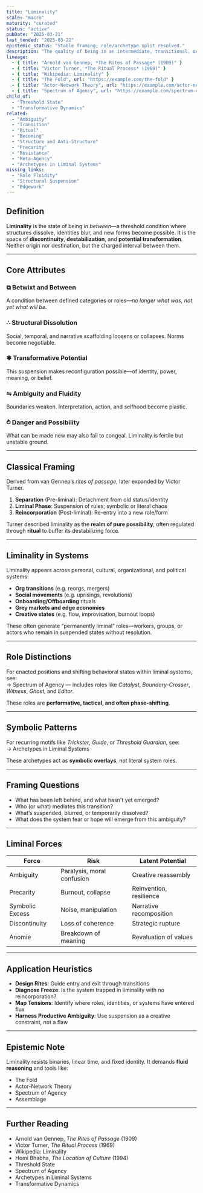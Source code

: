 ```yaml
---
title: "Liminality"
scale: "macro"
maturity: "curated"
status: "active"
pubDate: "2025-03-21"
last_tended: "2025-03-22"
epistemic_status: "Stable framing; role/archetype split resolved."
description: "The quality of being in an intermediate, transitional, or in-between state, often associated with rites of passage, transformation, and threshold experiences."
lineage:
  - { title: "Arnold van Gennep, *The Rites of Passage* (1909)" }
  - { title: "Victor Turner, *The Ritual Process* (1969)" }
  - { title: "Wikipedia: Liminality" }
  - { title: "The Fold", url: "https://example.com/the-fold" }
  - { title: "Actor-Network Theory", url: "https://example.com/actor-network-theory" }
  - { title: "Spectrum of Agency", url: "https://example.com/spectrum-of-agency" }
child_of:
  - "Threshold State"
  - "Transformative Dynamics"
related:
  - "Ambiguity"
  - "Transition"
  - "Ritual"
  - "Becoming"
  - "Structure and Anti-Structure"
  - "Precarity"
  - "Resistance"
  - "Meta-Agency"
  - "Archetypes in Liminal Systems"
missing_links:
  - "Role Fluidity"
  - "Structural Suspension"
  - "Edgework"
---
```


## Definition

**Liminality** is the state of being *in between*—a threshold condition where structures dissolve, identities blur, and new forms become possible. It is the space of **discontinuity**, **destabilization**, and **potential transformation**. Neither origin nor destination, but the charged interval between them.

---

## Core Attributes

### ⧉ **Betwixt and Between**
A condition between defined categories or roles—*no longer what was, not yet what will be*.

### ∴ **Structural Dissolution**
Social, temporal, and narrative scaffolding loosens or collapses. Norms become negotiable.

### ✱ **Transformative Potential**
This suspension makes reconfiguration possible—of identity, power, meaning, or belief.

### ⇋ **Ambiguity and Fluidity**
Boundaries weaken. Interpretation, action, and selfhood become plastic.

### ⥁ **Danger and Possibility**
What can be made new may also fail to congeal. Liminality is fertile but unstable ground.

---

## Classical Framing

Derived from van Gennep’s *rites of passage*, later expanded by Victor Turner.

1. **Separation** (Pre-liminal): Detachment from old status/identity  
2. **Liminal Phase**: Suspension of rules; symbolic or literal chaos  
3. **Reincorporation** (Post-liminal): Re-entry into a new role/form

Turner described liminality as the **realm of pure possibility**, often regulated through **ritual** to buffer its destabilizing force.

---

## Liminality in Systems

Liminality appears across personal, cultural, organizational, and political systems:

- **Org transitions** (e.g. reorgs, mergers)  
- **Social movements** (e.g. uprisings, revolutions)  
- **Onboarding/Offboarding** rituals  
- **Grey markets and edge economies**  
- **Creative states** (e.g. flow, improvisation, burnout loops)

These often generate “permanently liminal” roles—workers, groups, or actors who remain in suspended states without resolution.

---

## Role Distinctions

For enacted positions and shifting behavioral states within liminal systems, see:  
→ Spectrum of Agency — includes roles like *Catalyst*, *Boundary-Crosser*, *Witness*, *Ghost*, and *Editor*.

These roles are **performative, tactical, and often phase-shifting**.

---

## Symbolic Patterns

For recurring motifs like *Trickster*, *Guide*, or *Threshold Guardian*, see:  
→ Archetypes in Liminal Systems

These archetypes act as **symbolic overlays**, not literal system roles.

---

## Framing Questions

- What has been left behind, and what hasn't yet emerged?  
- Who (or what) mediates this transition?  
- What’s suspended, blurred, or temporarily dissolved?  
- What does the system fear or hope will emerge from this ambiguity?

---

## Liminal Forces

| Force           | Risk                        | Latent Potential                  |
|------------------|-----------------------------|------------------------------------|
| Ambiguity         | Paralysis, moral confusion  | Creative reassembly  
| Precarity         | Burnout, collapse            | Reinvention, resilience  
| Symbolic Excess   | Noise, manipulation          | Narrative recomposition  
| Discontinuity     | Loss of coherence            | Strategic rupture  
| Anomie            | Breakdown of meaning         | Revaluation of values

---

## Application Heuristics

- **Design Rites**: Guide entry and exit through transitions  
- **Diagnose Freeze**: Is the system trapped in liminality with no reincorporation?  
- **Map Tensions**: Identify where roles, identities, or systems have entered flux  
- **Harness Productive Ambiguity**: Use suspension as a creative constraint, not a flaw

---

## Epistemic Note

Liminality resists binaries, linear time, and fixed identity. It demands **fluid reasoning** and tools like:  
- The Fold  
- Actor-Network Theory  
- Spectrum of Agency  
- Assemblage

---

## Further Reading

- Arnold van Gennep, *The Rites of Passage* (1909)  
- Victor Turner, *The Ritual Process* (1969)  
- Wikipedia: Liminality  
- Homi Bhabha, *The Location of Culture* (1994)  
- Threshold State  
- Spectrum of Agency  
- Archetypes in Liminal Systems  
- Transformative Dynamics
